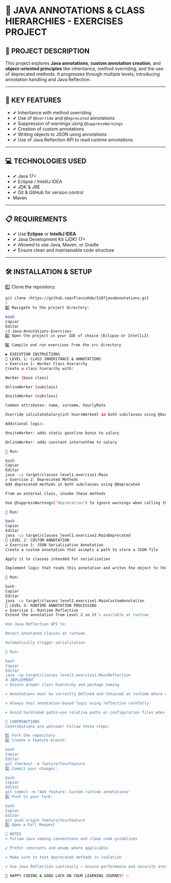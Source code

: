 # 📂 JAVA ANNOTATIONS & CLASS HIERARCHIES - EXERCISES PROJECT

## 📄 PROJECT DESCRIPTION

This project explores **Java annotations**, **custom annotation creation**, and **object-oriented principles** like inheritance, method overriding, and the use of deprecated methods. It progresses through multiple levels, introducing annotation handling and Java Reflection.

---

## 🔹 KEY FEATURES

- ✔ Inheritance with method overriding  
- ✔ Use of `@Override` and `@Deprecated` annotations  
- ✔ Suppression of warnings using `@SuppressWarnings`  
- ✔ Creation of custom annotations  
- ✔ Writing objects to JSON using annotations  
- ✔ Use of Java Reflection API to read runtime annotations  

---

## 💻 TECHNOLOGIES USED

- ✔ Java 17+  
- ✔ Eclipse / IntelliJ IDEA  
- ✔ JDK & JRE  
- ✔ Git & GitHub for version control
- Maven

---

## 📋 REQUIREMENTS

- ✔ Use **Eclipse** or **IntelliJ IDEA**  
- ✔ Java Development Kit (JDK) 17+  
- ✔ Allowed to use Java, Maven, or Gradle  
- ✔ Ensure clean and maintainable code structure

---

## 🛠️ INSTALLATION & SETUP

1️⃣ Clone the repository:

```bash
git clone <https://github.com/FlavioKde/S107javaAnnotations.git
>
2️⃣ Navigate to the project directory:

bash
Copiar
Editar
cd Java-Annotations-Exercises
3️⃣ Open the project in your IDE of choice (Eclipse or IntelliJ)

4️⃣ Compile and run exercises from the src directory

▶️ EXECUTION INSTRUCTIONS
🔹 LEVEL 1: CLASS INHERITANCE & ANNOTATIONS
✔ Exercise 1: Worker Class Hierarchy
Create a class hierarchy with:

Worker (base class)

OnlineWorker (subclass)

OnsiteWorker (subclass)

Common attributes: name, surname, hourlyRate

Override calculateSalary(int hoursWorked) in both subclasses using @Override

Additional logic:

OnsiteWorker: adds static gasoline bonus to salary

OnlineWorker: adds constant internetFee to salary

📌 Run:

bash
Copiar
Editar
java -cp target/classes level1.exercise1.Main
✔ Exercise 2: Deprecated Methods
Add deprecated methods in both subclasses using @Deprecated

From an external class, invoke these methods

Use @SuppressWarnings("deprecation") to ignore warnings when calling them

📌 Run:

bash
Copiar
Editar
java -cp target/classes level1.exercise2.MainDeprecated
🔹 LEVEL 2: CUSTOM ANNOTATION
✔ Exercise 1: JSON Serialization Annotation
Create a custom annotation that accepts a path to store a JSON file

Apply it to classes intended for serialization

Implement logic that reads this annotation and writes the object to the specified JSON file

📌 Run:

bash
Copiar
Editar
java -cp target/classes level2.exercise1.MainCustomAnnotation
🔹 LEVEL 3: RUNTIME ANNOTATION PROCESSING
✔ Exercise 1: Runtime Reflection
Extend the annotation from Level 2 so it's available at runtime

Use Java Reflection API to:

Detect annotated classes at runtime

Automatically trigger serialization

📌 Run:

bash
Copiar
Editar
java -cp target/classes level3.exercise1.MainReflection
🌐 DEPLOYMENT
✔ Ensure proper class hierarchy and package naming

✔ Annotations must be correctly defined and retained at runtime where applicable

✔ Always test annotation-based logic using reflection carefully

✔ Avoid hardcoded paths—use relative paths or configuration files when possible

🤝 CONTRIBUTIONS
Contributions are welcome! Follow these steps:

1️⃣ Fork the repository
2️⃣ Create a feature branch:

bash
Copiar
Editar
git checkout -b feature/YourFeature
3️⃣ Commit your changes:

bash
Copiar
Editar
git commit -m "Add feature: Custom runtime annotations"
4️⃣ Push to your fork:

bash
Copiar
Editar
git push origin feature/YourFeature
5️⃣ Open a Pull Request

📌 NOTES
✔ Follow Java naming conventions and clean code guidelines

✔ Prefer constants and enums where applicable

✔ Make sure to test deprecated methods in isolation

✔ Use Java Reflection cautiously — ensure performance and security aren't compromised

🚀 HAPPY CODING & GOOD LUCK ON YOUR LEARNING JOURNEY! ✨
